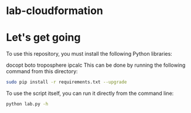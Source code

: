 # lab-cloudformation


# Let's get going

To use this repository, you must install the following Python libraries:

docopt
boto
troposphere
ipcalc
This can be done by running the following command from this directory:

```bash
sudo pip install -r requirements.txt --upgrade
```

To use the script itself, you can run it directly from the command line:

```bash
python lab.py -h
```
